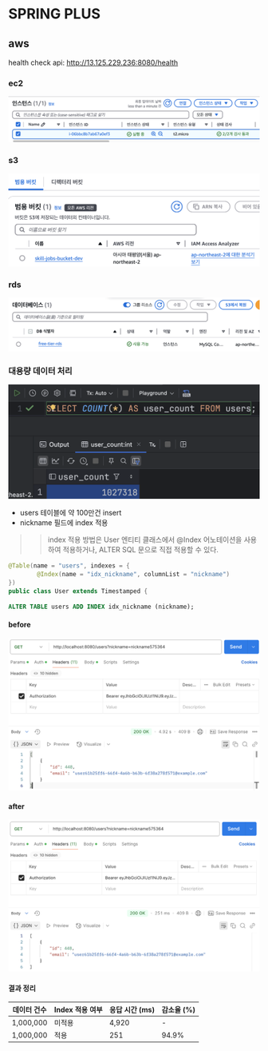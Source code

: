 # SPRING PLUS

## aws

health check api: http://13.125.229.236:8080/health

### ec2

![img](images/ec2.png)

### s3
![img](images/s3.png)

### rds
![img](images/rds.png)

### 대용량 데이터 처리

![img](images/count.png)

- users 테이블에 약 100만건 insert
- nickname 필드에 index 적용

>> index 적용 방법은 User 엔티티 클래스에서 @Index 어노테이션을 사용하여 적용하거나, ALTER SQL 문으로 직접 적용할 수 있다.

```java
@Table(name = "users", indexes = {
        @Index(name = "idx_nickname", columnList = "nickname")
})
public class User extends Timestamped {
```

```sql
ALTER TABLE users ADD INDEX idx_nickname (nickname);
```

#### before

![img](images/before.png)

#### after

![img](images/after.png)

#### 결과 정리

| 데이터 건수  | Index 적용 여부 | 응답 시간 (ms) | 감소율 (%) |
|--------------|-----------------|------------|---------|
| 1,000,000    | 미적용          | 4,920      | -       |
| 1,000,000    | 적용            | 251        | 94.9%   |
